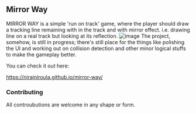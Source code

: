 ## Mirror Way

MIRROR WAY is a simple 'run on track' game, where the player should draw a tracking line remaining with in the track and with mirror effect. i.e. drawing line on a real track but looking at its reflection.
![image](https://user-images.githubusercontent.com/11739133/190861516-b80abd7b-47b1-4fe0-b729-baa3292c9d4d.png)
The project, somehow, is still in progress; there's still place for the things like polishing the UI and working out on collision detection and other minor logical stuffs to make the gameplay better.

You can check it out here:


https://nirajniroula.github.io/mirror-way/

### Contributing

All controubutions are welcome in any shape or form.


